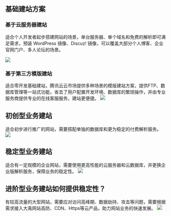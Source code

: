 ## 基础建站方案

### 基于云服务器建站
适合个人开发者起步搭建网站的场景，单台服务器、单个域名和免费的解析即可满足需求，预装 WordPress 镜像、Discuz! 镜像，可以覆盖大部分个人博客、企业官网门户、多人论坛的场景。

![](https://mc.qcloudimg.com/static/img/40e968ca3ebd08e5cdec305a68f63967/1.png)

### 基于第三方模版建站
适合零开发基础建站，腾讯云云市场提供多种场景的模版建站方案，提供FTP、数据库管理等一站式功能，省去了用户配置开发环境、数据库的繁琐操作，并由专业服务商提供专业的在线客服服务，建站更便捷。
![](https://mc.qcloudimg.com/static/img/fab42988ddef5f0a2e111c4ea800db1d/2.png)

## 初创型业务建站
适合初步进行推广的网站，需要搭配单独的数据库和更为稳定的付费解析服务。
![](https://mc.qcloudimg.com/static/img/69ccc4f6e5c36540d8888c20b69ae38c/3.png)

## 稳定型业务建站
适合有一定规模的企业网站，需要使用更高性能的云服务器和云数据库，并更换企业版解析服务，保障业务的稳定性。
![](https://mc.qcloudimg.com/static/img/1bed7809fc52c95ba917b0cdc06db5ea/4.png)

## 进阶型业务建站如何提供稳定性？
有较高流量的大型网站，需要应对访问高峰期、数据劫持、攻击等问题，需要根据需求接入大禹网站高防、CDN、Https等云产品，助力网站业务的快速发展。
![](https://mc.qcloudimg.com/static/img/8e5a9bc2e6f7b2bad02a0dc18d4c0f2c/5.png)